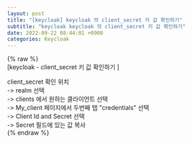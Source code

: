 ```yaml
---  
layout: post  
title: "[keycloak] keycloak 의 client_secret 키 값 확인하기"  
subtitle: "keycloak keycloak 의 client_secret 키 값 확인하기"  
date: 2022-09-22 08:44:01 +0900  
categories: Keycloak  
---  
```

{% raw %}  
[keycloak - client_secret 키 값 확인하기 ]  
  
  
client_secret 확인 위치  
-> realm 선택  
-> clients 에서 원하는 클라이언트 선택  
-> My_client 페이지에서 두번째 탭 "credentials" 선택  
-> Client Id and Secret 선택  
-> Secret 필드에 있는 값 복사  
{% endraw %}